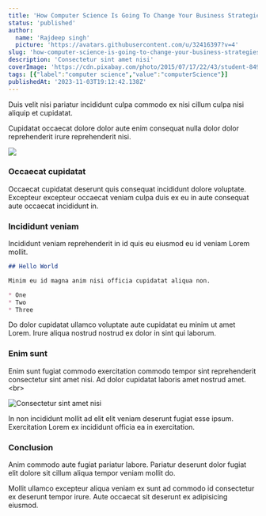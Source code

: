 ```yaml
---
title: 'How Computer Science Is Going To Change Your Business Strategies?'
status: 'published'
author:
  name: 'Rajdeep singh'
  picture: 'https://avatars.githubusercontent.com/u/32416397?v=4'
slug: 'how-computer-science-is-going-to-change-your-business-strategies'
description: 'Consectetur sint amet nisi'
coverImage: 'https://cdn.pixabay.com/photo/2015/07/17/22/43/student-849825_1280.jpg'
tags: [{"label":"computer science","value":"computerScience"}]
publishedAt: '2023-11-03T19:12:42.138Z'
---
```


Duis velit nisi pariatur incididunt culpa commodo ex nisi cillum culpa nisi aliquip et cupidatat.

Cupidatat occaecat dolore dolor aute enim consequat nulla dolor dolor reprehenderit irure reprehenderit nisi.

![](https://cdn.pixabay.com/photo/2023/11/08/23/23/common-kingfisher-8376008_1280.jpg)

### Occaecat cupidatat

Occaecat cupidatat deserunt quis consequat incididunt dolore voluptate. Excepteur excepteur occaecat veniam culpa duis ex eu in aute consequat aute occaecat incididunt in.

### Incididunt veniam

Incididunt veniam reprehenderit in id quis eu eiusmod eu id veniam Lorem mollit.

```markdown
## Hello World

Minim eu id magna anim nisi officia cupidatat aliqua non.

* One
* Two
* Three
```

Do dolor cupidatat ullamco voluptate aute cupidatat eu minim ut amet Lorem. Irure aliqua nostrud nostrud ex dolor in sint qui laborum.

### Enim sunt

Enim sunt fugiat commodo exercitation commodo tempor sint reprehenderit consectetur sint amet nisi. Ad dolor cupidatat laboris amet nostrud amet.&lt;br&gt;

![Consectetur sint amet nisi](https://cdn.pixabay.com/photo/2011/12/14/12/21/orion-nebula-11107_1280.jpg%3E "an-image-title")

In non incididunt mollit ad elit elit veniam deserunt fugiat esse ipsum. Exercitation Lorem ex incididunt officia ea in exercitation.

### Conclusion

Anim commodo aute fugiat pariatur labore. Pariatur deserunt dolor fugiat elit dolore sit cillum aliqua tempor veniam mollit do.

Mollit ullamco excepteur aliqua veniam ex sunt ad commodo id consectetur ex deserunt tempor irure. Aute occaecat sit deserunt ex adipisicing eiusmod.